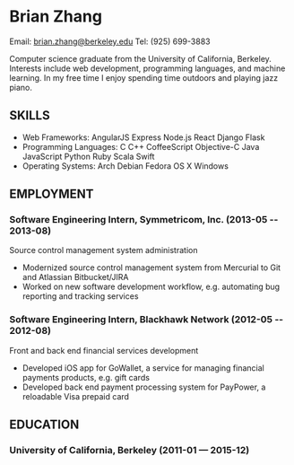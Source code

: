 Brian Zhang
============
Email: brian.zhang@berkeley.edu
Tel: (925) 699-3883


Computer science graduate from the University of California, Berkeley. Interests include web development, programming languages, and machine learning. In my free time I enjoy spending time outdoors and playing jazz piano.

## SKILLS

  - Web Frameworks: AngularJS Express Node.js React Django Flask 
  - Programming Languages: C C++ CoffeeScript Objective-C Java JavaScript Python Ruby Scala Swift 
  - Operating Systems: Arch Debian Fedora OS X Windows 

## EMPLOYMENT

### Software Engineering Intern, Symmetricom, Inc. (2013-05 -- 2013-08)
Source control management system administration
  - Modernized source control management system from Mercurial to Git and Atlassian Bitbucket/JIRA
  - Worked on new software development workflow, e.g. automating bug reporting and tracking services

### Software Engineering Intern, Blackhawk Network (2012-05 -- 2012-08)
Front and back end financial services development
  - Developed iOS app for GoWallet, a service for managing financial payments products, e.g. gift cards
  - Developed back end payment processing system for PayPower, a reloadable Visa prepaid card


## EDUCATION

### University of California, Berkeley (2011-01 — 2015-12)


